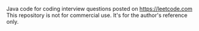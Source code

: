 Java code for coding interview questions posted on https://leetcode.com This repository is not for commercial use. It's for the author's reference only.